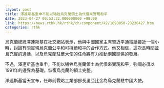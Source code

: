 ```yaml
---
layout: post
title: 澤連斯基重申不能以犧牲烏克蘭領土為代價來實現和平
date: 2023-04-27 00:53:32.000000000 +08:00
link: https://news.rthk.hk/rthk/ch/component/k2/1698050-20230427.htm
categories: rthk
---
```


烏克蘭總統澤連斯基在社交網站表示，他與中國國家主席習近平通電話接近一個小時，討論有關實現烏克蘭公平和可持續和平的合作方式。他又相信，這次長時間並且充實的通話，以及烏克蘭駐華大使的任命將有力推動兩國關係的發展。

不過，澤連斯基也重申，不能以犧牲烏克蘭領土為代價來實現和平，強調必須以1991年的邊界為基礎，恢復烏克蘭的領土完整。

澤連斯基當天宣布，任命前戰略工業部部長里亞比金為烏克蘭駐中國大使。
